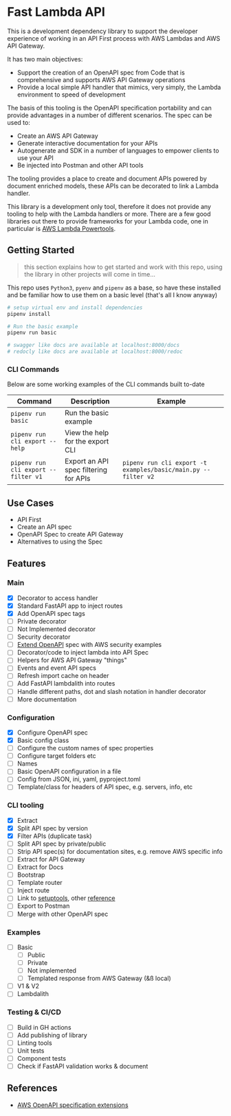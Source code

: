 # Fast Lambda API

This is a development dependency library to support the developer experience of working in an API First process with AWS Lambdas and AWS API Gateway.

It has two main objectives:

- Support the creation of an OpenAPI spec from Code that is comprehensive and supports AWS API Gateway operations
- Provide a local simple API handler that mimics, very simply, the Lambda environment to speed of development

The basis of this tooling is the OpenAPI specification portability and can provide advantages in a number of different scenarios. The spec can be used to:

- Create an AWS API Gateway
- Generate interactive documentation for your APIs
- Autogenerate and SDK in a number of languages to empower clients to use your API
- Be injected into Postman and other API tools

The tooling provides a place to create and document APIs powered by document enriched models, these APIs can be decorated to link a Lambda handler.

This library is a development only tool, therefore it does not provide any tooling to help with the Lambda handlers or more. There are a few good libraries out there to provide frameworks for your Lambda code, one in particular is [AWS Lambda Powertools](https://awslabs.github.io/aws-lambda-powertools-python).

## Getting Started

> this section explains how to get started and work with this repo, using the library in other projects will come in time...

This repo uses `Python3`, `pyenv` and `pipenv` as a base, so have these installed and be familiar how to use them on a basic level (that's all I know anyway)

```sh
# setup virtual env and install dependencies
pipenv install
```

```sh
# Run the basic example
pipenv run basic

# swagger like docs are available at localhost:8000/docs
# redocly like docs are available at localhost:8000/redoc
```

### CLI Commands

Below are some working examples of the CLI commands built to-date

| Command | Description | Example |
|----|----|----|
| `pipenv run basic`| Run the basic example ||
| `pipenv run cli export --help`| View the help for the export CLI|
| `pipenv run cli export --filter v1` | Export an API spec filtering for APIs |`pipenv run cli export -t examples/basic/main.py --filter v2`|

## Use Cases

- API First
- Create an API spec
- OpenAPI Spec to create API Gateway
- Alternatives to using the Spec

## Features

### Main

- [x] Decorator to access handler
- [x] Standard FastAPI app to inject routes
- [x] Add OpenAPI spec tags
- [ ] Private decorator
- [ ] Not Implemented decorator
- [ ] Security decorator
- [ ] [Extend OpenAPI](https://docs.aws.amazon.com/apigateway/latest/developerguide/api-gateway-swagger-extensions.html) spec with AWS security examples
- [ ] Decorator/code to inject lambda into API Spec
- [ ] Helpers for AWS API Gateway "things"
- [ ] Events and event API specs
- [ ] Refresh import cache on header
- [ ] Add FastAPI lambdalith into routes
- [ ] Handle different paths, dot and slash notation in handler decorator
- [ ] More documentation

### Configuration

- [x] Configure OpenAPI spec
- [x] Basic config class
- [ ] Configure the custom names of spec properties
- [ ] Configure target folders etc
- [ ] Names
- [ ] Basic OpenAPI configuration in a file
- [ ] Config from JSON, ini, yaml, pyproject.toml
- [ ] Template/class for headers of API spec, e.g. servers, info, etc

### CLI tooling

- [x] Extract
- [x] Split API spec by version
- [x] Filter APIs (duplicate task)
- [ ] Split API spec by private/public
- [ ] Strip API spec(s) for documentation sites, e.g. remove AWS specific info
- [ ] Extract for API Gateway
- [ ] Extract for Docs
- [ ] Bootstrap
- [ ] Template router
- [ ] Inject route
- [ ] Link to [setuptools](https://click.palletsprojects.com/en/8.1.x/setuptools/), other [reference](https://pybit.es/articles/how-to-package-and-deploy-cli-apps/)
- [ ] Export to Postman
- [ ] Merge with other OpenAPI spec

### Examples

- [ ] Basic
  - [ ] Public
  - [ ] Private
  - [ ] Not implemented
  - [ ] Templated response from AWS Gateway (&ß local)
- [ ] V1 & V2
- [ ] Lambdalith

### Testing & CI/CD

- [ ] Build in GH actions
- [ ] Add publishing of library
- [ ] Linting tools
- [ ] Unit tests
- [ ] Component tests
- [ ] Check if FastAPI validation works & document

## References

- [AWS OpenAPI specification extensions](https://docs.aws.amazon.com/apigateway/latest/developerguide/api-gateway-swagger-extensions.html)
